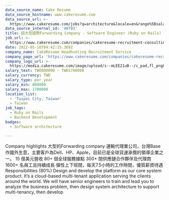 ```yaml
---
data_source_name: Cake Resume
data_source_hostname: www.cakeresume.com
data_source_url: >-
  https://www.cakeresume.com/jobs?q=architecture&locale=en&range%5Bsalary_range%5D%5Bmin%5D=1000000&page=4
data_source_internal_id: '40703'
title: 超大型國際Forwarding Company - Software Engineer (Ruby on Rails) - TC
job_url: >-
  https://www.cakeresume.com/companies/cakeresume-recruitment-consulting/jobs/19f0cc
date: 2022-05-16T04:42:15.369Z
company_name: CakeResume Headhunting Recruitment Service
company_page_url: 'https://www.cakeresume.com/companies/cakeresume-recruitment-consulting'
company_logo_url: >-
  https://media.cakeresume.com/image/upload/s--mLEE21uB--/c_pad,fl_png8,h_200,w_200/v1620881212/vdbipassrdfr8omwzeq6.png
salary_text: TWD800000 - TWD1700000
salary_currency: TWD
salary_type: per_year
salary_min: 800000
salary_max: 1700000
location_list:
  - 'Taipei City, Taiwan'
  - Taiwan
job_tags:
  - Ruby on Rails
  - Backend Development
badges:
  - Software architecture

---
```


Company highlights 大型的Forwarding company 運輸代理業公司，台灣Base作國外生意，主要客戶為Dell、HP、Apple，目前已是全球貨運承攬的領導企業之一。 15 億美元營收 80+ 個全球服務據點 300+ 間供應鏈合作夥伴及代理商 1600+ 名員工且持續成長 彈性上下班間，每天7.5小時的工作時間，優質薪資待遇 Responsibilities (80%) Design and develop the platform as our core system product. It’s a cloud-based multi-tenant application serving the clients around the world. We will have senior engineers to train and lead you to analyze the business problem, then design system architecture to support multi-tenancy, then develop